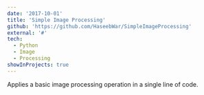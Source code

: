 ```yaml
---
date: '2017-10-01'
title: 'Simple Image Processing'
github: 'https://github.com/HaseebWar/SimpleImageProcessing'
external: '#'
tech:
  - Python
  - Image
  - Processing
showInProjects: true
---
```


Applies a basic image processing operation in a single line of code.